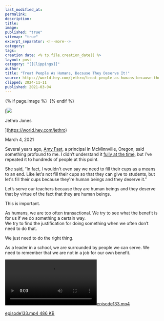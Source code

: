 ```yaml
---
last_modified_at: 
permalink: 
description: 
title: 
image: 
published: "true"
sitemap: "true"
excerpt_separator: <!--more-->
category: 
tags: 
creation date: <% tp.file.creation_date() %>
layout: post
category: "[[Clippings]]"
author: 
title: "Treat People As Humans, Because They Deserve It!"
source: https://world.hey.com/jethro/treat-people-as-humans-because-they-deserve-it-d5ec7301
clipped: 2024-11-11
published: 2021-03-04
---
```



{% if page.image %} <img src="{{ page.image }}" alt=""> {% endif %}

[![](https://world.hey.com/jethro/avatar-40bd048fb7cc6850d42ef0957b5f0c498bfea84d)

Jethro Jones

](https://world.hey.com/jethro)

March 4, 2021

Several years ago, [Amy Fast](https://twitter.com/fastcrayon), a principal in McMinnville, Oregon, said something profound to me. I didn’t understand it [fully at the time](https://transformativeprincipal.org/episode133), but I’ve repeated it to hundreds of people at this point.

She said, “In fact, I wouldn't even say we need to fill their cups as a means to an end. Like let's not fill their cups so that they can give to students, but let's fill their cups because they're human beings and they deserve it.”

Let’s serve our teachers because they are human beings and they deserve that by virtue of the fact that they are human beings. 

This is important. 

As humans, we are too often transactional. We try to see what the benefit is for us if we do something a certain way.   
We try to find the justification for doing something when we often don’t need to do that. 

We just need to do the right thing. 

As a leader in a school, we are surrounded by people we can serve. We need to remember that we are not in a job for our own benefit.

 [![episode133.mp4](https://world.hey.com/jethro/d5ec7301/representations/eyJfcmFpbHMiOnsibWVzc2FnZSI6IkJBaHBCTDJaVUJJPSIsImV4cCI6bnVsbCwicHVyIjoiYmxvYl9pZCJ9fQ==--83096be1adaeae4399fc79b8cf8281115d1cfea5/eyJfcmFpbHMiOnsibWVzc2FnZSI6IkJBaDdDVG9VY21WemFYcGxYM1J2WDJ4cGJXbDBXd2RwQW9BSGFRSUFCVG9NY1hWaGJHbDBlV2xMT2d0c2IyRmtaWEo3QmpvSmNHRm5aVEE2RFdOdllXeGxjMk5sVkE9PSIsImV4cCI6bnVsbCwicHVyIjoidmFyaWF0aW9uIn19--552b5939a8b702dbb2d9788b69ef8952d26fb559/episode133.mp4)](https://world.hey.com/jethro/d5ec7301/blobs/eyJfcmFpbHMiOnsibWVzc2FnZSI6IkJBaHBCTDJaVUJJPSIsImV4cCI6bnVsbCwicHVyIjoiYmxvYl9pZCJ9fQ==--83096be1adaeae4399fc79b8cf8281115d1cfea5/episode133.mp4?disposition=attachment "Download episode133.mp4") 

[episode133.mp4 486 KB](https://world.hey.com/jethro/d5ec7301/blobs/eyJfcmFpbHMiOnsibWVzc2FnZSI6IkJBaHBCTDJaVUJJPSIsImV4cCI6bnVsbCwicHVyIjoiYmxvYl9pZCJ9fQ==--83096be1adaeae4399fc79b8cf8281115d1cfea5/episode133.mp4?disposition=attachment "Download episode133.mp4")